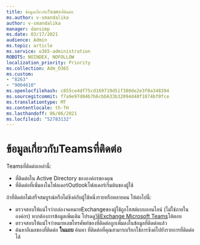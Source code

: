 ```yaml
---
title: ข้อมูลเกี่ยวกับTeamsที่ติดต่อ
ms.author: v-smandalika
author: v-smandalika
manager: dansimp
ms.date: 03/17/2021
audience: Admin
ms.topic: article
ms.service: o365-administration
ROBOTS: NOINDEX, NOFOLLOW
localization_priority: Priority
ms.collection: Adm_O365
ms.custom:
- "8263"
- "9004610"
ms.openlocfilehash: c855ce4df75cd169719d51f380de2e3f0a348394
ms.sourcegitcommit: f7a9e97d04b7b6cbb633b32094d40f1874bf0fce
ms.translationtype: MT
ms.contentlocale: th-TH
ms.lasthandoff: 06/06/2021
ms.locfileid: "52783132"
---
```

# <a name="information-about-teams-contacts"></a>ข้อมูลเกี่ยวกับTeamsที่ติดต่อ

Teamsที่ติดต่อเหล่านี้:

- ที่ติดต่อใน Active Directory ขององค์กรของคุณ
- ที่ติดต่อที่เพิ่มลงในโฟลเดอร์Outlookโฟลเดอร์เริ่มต้นของผู้ใช้

ถ้าที่ติดต่อไม่เสร็จสมบูรณ์หรือไม่ซิงค์กับผู้ใช้หนึ่งรายหรือหลายคน ให้ต่อไปนี้:

- ตรวจสอบให้แน่ใจว่ากล่องจดหมายExchangeของผู้ใช้ถูกโฮสต์แบบออนไลน์ (ไม่ใช่ภายในองค์กร) หากต้องการข้อมูลเพิ่มเติม โปรดดู[วิธีExchange Microsoft Teams](/microsoftteams/exchange-teams-interact)โต้ตอบ
- ตรวจสอบให้แน่ใจว่าหมายเลขโทรศัพท์ของที่ติดต่อถูกเพิ่มลงในข้อมูลที่ติดต่อแล้ว
- ค้นหาอีเมลของที่ติดต่อ **ในแถบ** ค้นหา ที่ติดต่อที่คุณสามารถเรียกใช้การซิงค์ไปยังรายการที่ติดต่อได้


